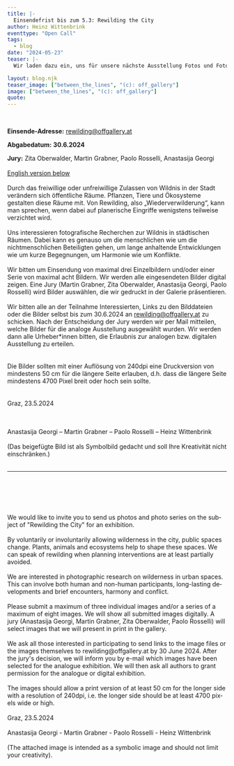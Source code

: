```yaml
---
title: |-
  Einsendefrist bis zum 5.3: Rewilding the City
author: Heinz Wittenbrink
eventtype: "Open Call"
tags:
  - blog
date: "2024-05-23"
teaser: |-
  Wir laden dazu ein, uns für unsere nächste Ausstellung Fotos und Fotoserien zum Thema „Rewilding the City” zu schicken.

layout: blog.njk
teaser_image: ["between_the_lines", "(c): off_gallery"]
image: ["between_the_lines", "(c): off_gallery"]
quote:
---
```


<br/>

**Einsende-Adresse:** <rewilding@offgallery.at>

**Abgabedatum:** **30.6.2024**

**Jury:** Zita Oberwalder, Martin Grabner, Paolo Rosselli, Anastasija Georgi
<br/>
<br/>
<a href="#english_version">English version below</a>
</br>
</br>
Durch das freiwillige oder unfreiwillige Zulassen von Wildnis in der Stadt verändern sich öffentliche Räume. Pflanzen, Tiere und Ökosysteme gestalten diese Räume mit. Von Rewilding, also „Wiederverwilderung“, kann man sprechen, wenn dabei auf planerische Eingriffe wenigstens teilweise verzichtet wird.
</br>
</br>
Uns interessieren fotografische Recherchen zur Wildnis in städtischen Räumen. Dabei kann es genauso um die menschlichen wie um die nichtmenschlichen Beteiligten gehen, um lange anhaltende Entwicklungen wie um kurze Begegnungen, um Harmonie wie um Konflikte.
</br>
</br>
Wir bitten um Einsendung von maximal drei Einzelbildern und/oder einer Serie von maximal acht Bildern. Wir werden alle eingesendeten Bilder digital zeigen. Eine Jury (Martin Grabner, Zita Oberwalder, Anastasija Georgi, Paolo Rosselli) wird Bilder auswählen, die wir gedruckt in der Galerie präsentieren.
</br>
</br>
Wir bitten alle an der Teilnahme Interessierten, Links zu den Bilddateien oder die Bilder selbst bis zum 30.6.2024 an rewilding@offgallery.at zu schicken. Nach der Entscheidung der Jury werden wir per Mail mitteilen, welche Bilder für die analoge Ausstellung ausgewählt wurden. Wir werden dann alle Urheber\*innen bitten, die Erlaubnis zur analogen bzw. digitalen Ausstellung zu erteilen.  
</br>
</br>
Die Bilder sollten mit einer Auflösung von 240dpi eine Druckversion von mindestens 50 cm für die längere Seite erlauben, d.h. dass die längere Seite mindestens 4700 Pixel breit oder hoch sein sollte.  
</br>
</br>
Graz, 23.5.2024

</br>
</br>
Anastasija Georgi – Martin Grabner – Paolo Rosselli – Heinz Wittenbrink

</br>
</br>
(Das beigefügte Bild ist als Symbolbild gedacht und soll Ihre Kreativität nicht einschränken.)

</br>
</br>

---

<div lang="en">
</br>
</br>
<p id="english_version"></p>
</br>
</br>
We would like to invite you to send us photos and photo series on the subject of "Rewilding the City" for an exhibition.
</br>
</br>
By voluntarily or involuntarily allowing wilderness in the city, public spaces change. Plants, animals and ecosystems help to shape these spaces. We can speak of rewilding when planning interventions are at least partially avoided.
</br>
</br>
We are interested in photographic research on wilderness in urban spaces. This can involve both human and non-human participants, long-lasting developments and brief encounters, harmony and conflict.
</br>
</br>
Please submit a maximum of three individual images and/or a series of a maximum of eight images. We will show all submitted images digitally. A jury (Anastasija Georgi, Martin Grabner, Zita Oberwalder,  Paolo Rosselli) will select images that we will present in print in the gallery.
</br>
</br>
We ask all those interested in participating to send links to the image files or the images themselves to rewilding@offgallery.at by 30 June 2024. After the jury's decision, we will inform you by e-mail which images have been selected for the analogue exhibition.  We will then ask all authors to grant permission for the analogue or digital exhibition.  
</br>
</br>
The images should allow a print version of at least 50 cm for the longer side with a resolution of 240dpi, i.e. the longer side should be at least 4700 pixels wide or high.  
</br>
</br>
Graz, 23.5.2024

</br>
</br>
Anastasija Georgi - Martin Grabner - Paolo Rosselli - Heinz Wittenbrink

</br>
</br>
(The attached image is intended as a symbolic image and should not limit your creativity).

</div>
